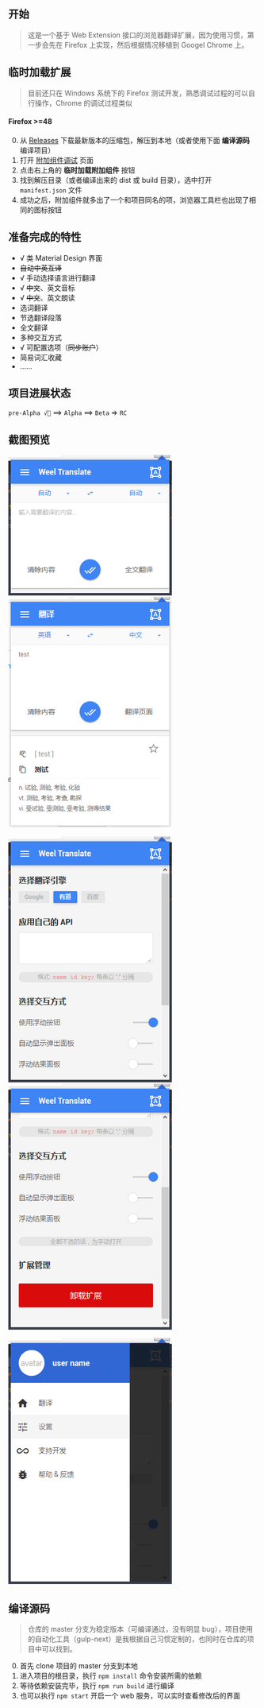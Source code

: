 ## 开始
> 这是一个基于 Web Extension 接口的浏览器翻译扩展，因为使用习惯，第一步会先在 Firefox 上实现，然后根据情况移植到 Googel Chrome 上。

## 临时加载扩展
> 目前还只在 Windows 系统下的 Firefox 测试开发，熟悉调试过程的可以自行操作，Chrome 的调试过程类似

#### Firefox >=48
0. 从 [Releases](https://github.com/wallenweel/weel-translation-extension/releases) 下载最新版本的压缩包，解压到本地（或者使用下面 **编译源码** 编译项目）
0. 打开 [附加组件调试](about:debugging#addons) 页面
0. 点击右上角的 **临时加载附加组件** 按钮
0. 找到解压目录（或者编译出来的 dist 或 build 目录），选中打开 `manifest.json` 文件
0. 成功之后，附加组件就多出了一个和项目同名的项，浏览器工具栏也出现了相同的图标按钮

## 准备完成的特性

+ √ 类 Material Design 界面
+ ~~自动中英互译~~
+ √ 手动选择语言进行翻译
+ √ ~~中文~~、英文音标
+ √ ~~中文~~、英文朗读
+ 选词翻译
+ 节选翻译段落
+ 全文翻译
+ 多种交互方式
+ √ 可配置选项（~~同步账户~~）
+ 简易词汇收藏
+ ……

## 项目进展状态
`pre-Alpha √👻` ==> `Alpha` ==> `Beta` => `RC`

## 截图预览

![Entry Blank](extras/screenshots/entry_a.png)
![Entry Active](extras/screenshots/entry_b.png)

![Settings page 1](extras/screenshots/settings_a.png)
![Settings page 2](extras/screenshots/settings_b.png)

![Drawer navigator](extras/screenshots/drawer.png)

## 编译源码
> 仓库的 master 分支为稳定版本（可编译通过，没有明显 bug），项目使用的自动化工具（gulp-next）是我根据自己习惯定制的，也同时在仓库的项目中可以找到。

0. 首先 clone 项目的 master 分支到本地
0. 进入项目的根目录，执行 `npm install` 命令安装所需的依赖
0. 等待依赖安装完毕，执行 `npm run build` 进行编译
0. 也可以执行 `npm start` 开启一个 web 服务，可以实时查看修改后的界面

